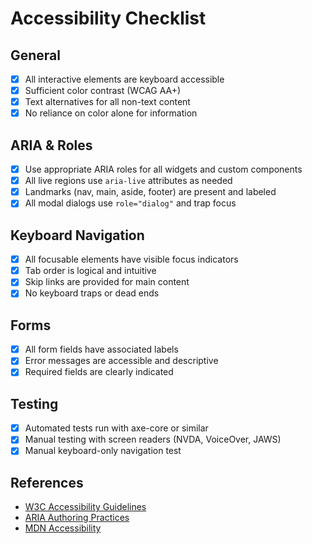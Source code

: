 # Accessibility Checklist

## General
- [x] All interactive elements are keyboard accessible
- [x] Sufficient color contrast (WCAG AA+)
- [x] Text alternatives for all non-text content
- [x] No reliance on color alone for information

## ARIA & Roles
- [x] Use appropriate ARIA roles for all widgets and custom components
- [x] All live regions use `aria-live` attributes as needed
- [x] Landmarks (nav, main, aside, footer) are present and labeled
- [x] All modal dialogs use `role="dialog"` and trap focus

## Keyboard Navigation
- [x] All focusable elements have visible focus indicators
- [x] Tab order is logical and intuitive
- [x] Skip links are provided for main content
- [x] No keyboard traps or dead ends

## Forms
- [x] All form fields have associated labels
- [x] Error messages are accessible and descriptive
- [x] Required fields are clearly indicated

## Testing
- [x] Automated tests run with axe-core or similar
- [x] Manual testing with screen readers (NVDA, VoiceOver, JAWS)
- [x] Manual keyboard-only navigation test

## References
- [W3C Accessibility Guidelines](https://www.w3.org/WAI/standards-guidelines/wcag/)
- [ARIA Authoring Practices](https://www.w3.org/WAI/ARIA/apg/)
- [MDN Accessibility](https://developer.mozilla.org/en-US/docs/Web/Accessibility) 